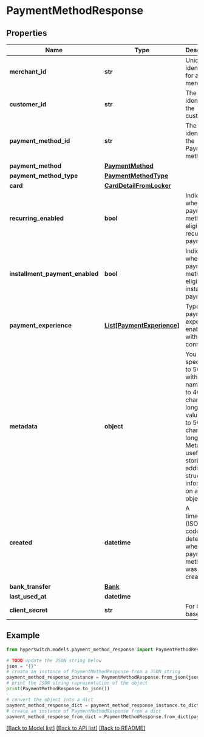 # PaymentMethodResponse


## Properties

Name | Type | Description | Notes
------------ | ------------- | ------------- | -------------
**merchant_id** | **str** | Unique identifier for a merchant | 
**customer_id** | **str** | The unique identifier of the customer. | [optional] 
**payment_method_id** | **str** | The unique identifier of the Payment method | 
**payment_method** | [**PaymentMethod**](PaymentMethod.md) |  | 
**payment_method_type** | [**PaymentMethodType**](PaymentMethodType.md) |  | [optional] 
**card** | [**CardDetailFromLocker**](CardDetailFromLocker.md) |  | [optional] 
**recurring_enabled** | **bool** | Indicates whether the payment method is eligible for recurring payments | 
**installment_payment_enabled** | **bool** | Indicates whether the payment method is eligible for installment payments | 
**payment_experience** | [**List[PaymentExperience]**](PaymentExperience.md) | Type of payment experience enabled with the connector | [optional] 
**metadata** | **object** | You can specify up to 50 keys, with key names up to 40 characters long and values up to 500 characters long. Metadata is useful for storing additional, structured information on an object. | [optional] 
**created** | **datetime** | A timestamp (ISO 8601 code) that determines when the payment method was created | [optional] 
**bank_transfer** | [**Bank**](Bank.md) |  | [optional] 
**last_used_at** | **datetime** |  | [optional] 
**client_secret** | **str** | For Client based calls | [optional] 

## Example

```python
from hyperswitch.models.payment_method_response import PaymentMethodResponse

# TODO update the JSON string below
json = "{}"
# create an instance of PaymentMethodResponse from a JSON string
payment_method_response_instance = PaymentMethodResponse.from_json(json)
# print the JSON string representation of the object
print(PaymentMethodResponse.to_json())

# convert the object into a dict
payment_method_response_dict = payment_method_response_instance.to_dict()
# create an instance of PaymentMethodResponse from a dict
payment_method_response_from_dict = PaymentMethodResponse.from_dict(payment_method_response_dict)
```
[[Back to Model list]](../README.md#documentation-for-models) [[Back to API list]](../README.md#documentation-for-api-endpoints) [[Back to README]](../README.md)


